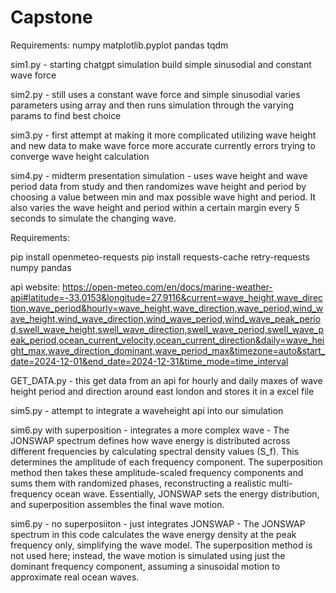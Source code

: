 # Capstone

Requirements: 
numpy 
matplotlib.pyplot 
pandas
tqdm

sim1.py - starting chatgpt simulation build simple sinusodial and constant wave force

sim2.py - still uses a constant wave force and simple sinusodial varies parameters using array and then runs simulation through the varying params to find best choice 

sim3.py - first attempt at making it more complicated utilizing wave height and new data to make wave force more accurate currently errors trying to converge wave height calculation

sim4.py - midterm presentation simulation - uses wave height and wave period data from study and then randomizes wave height and period by choosing a value between min and max possible wave hight and period. It also varies the wave height and period within a certain margin every 5 seconds to simulate the changing wave. 

Requirements: 

pip install openmeteo-requests
pip install requests-cache retry-requests numpy pandas

api website: https://open-meteo.com/en/docs/marine-weather-api#latitude=-33.0153&longitude=27.9116&current=wave_height,wave_direction,wave_period&hourly=wave_height,wave_direction,wave_period,wind_wave_height,wind_wave_direction,wind_wave_period,wind_wave_peak_period,swell_wave_height,swell_wave_direction,swell_wave_period,swell_wave_peak_period,ocean_current_velocity,ocean_current_direction&daily=wave_height_max,wave_direction_dominant,wave_period_max&timezone=auto&start_date=2024-12-01&end_date=2024-12-31&time_mode=time_interval

GET_DATA.py - this get data from an api for hourly and daily maxes of wave height period and direction around east london and stores it in a excel file 

sim5.py - attempt to integrate a waveheight api into our simulation 

sim6.py with superposition  - integrates a more complex wave - The JONSWAP spectrum defines how wave energy is distributed across different frequencies by calculating spectral density values (S_f). This determines the amplitude of each frequency component. The superposition method then takes these amplitude-scaled frequency components and sums them with randomized phases, reconstructing a realistic multi-frequency ocean wave. Essentially, JONSWAP sets the energy distribution, and superposition assembles the final wave motion.

sim6.py - no superposiiton - just integrates JONSWAP - The JONSWAP spectrum in this code calculates the wave energy density at the peak frequency only, simplifying the wave model. The superposition method is not used here; instead, the wave motion is simulated using just the dominant frequency component, assuming a sinusoidal motion to approximate real ocean waves.